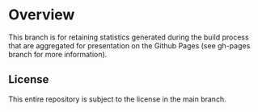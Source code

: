 # Overview

This branch is for retaining statistics generated during the build process that are aggregated for presentation on the Github Pages (see gh-pages branch for more information).

## License

This entire repository is subject to the license in the main branch.